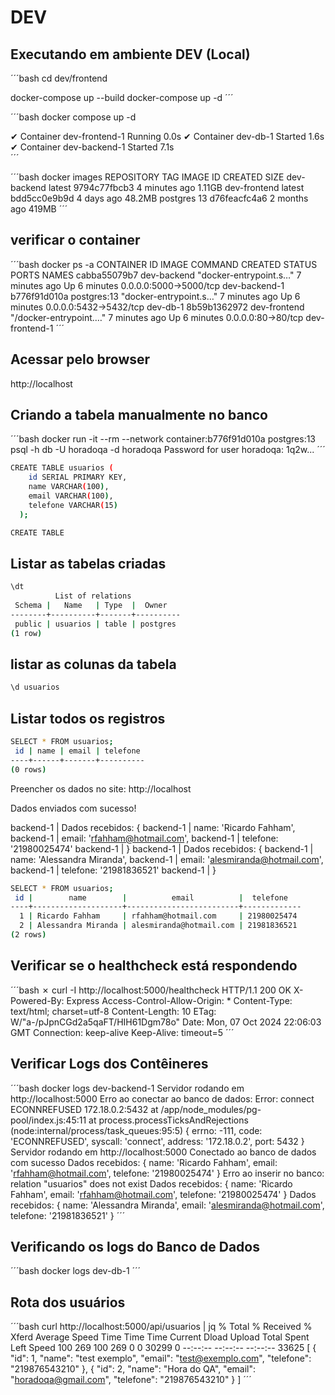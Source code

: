 # DEV

## Executando em ambiente DEV (Local)

´´´bash
cd dev/frontend

docker-compose up --build
docker-compose up -d
´´´

´´´bash
docker compose up -d

 ✔ Container dev-frontend-1  Running   0.0s 
 ✔ Container dev-db-1        Started   1.6s 
 ✔ Container dev-backend-1   Started   7.1s  
´´´

´´´bash
docker images
REPOSITORY     TAG       IMAGE ID       CREATED         SIZE
dev-backend    latest    9794c77fbcb3   4 minutes ago   1.11GB
dev-frontend   latest    bdd5cc0e9b9d   4 days ago      48.2MB
postgres       13        d76feacfc4a6   2 months ago    419MB
´´´

## verificar o container

´´´bash
docker ps -a
CONTAINER ID   IMAGE          COMMAND                  CREATED         STATUS         PORTS                    NAMES
cabba55079b7   dev-backend    "docker-entrypoint.s…"   7 minutes ago   Up 6 minutes   0.0.0.0:5000->5000/tcp   dev-backend-1
b776f91d010a   postgres:13    "docker-entrypoint.s…"   7 minutes ago   Up 6 minutes   0.0.0.0:5432->5432/tcp   dev-db-1
8b59b1362972   dev-frontend   "/docker-entrypoint.…"   7 minutes ago   Up 6 minutes   0.0.0.0:80->80/tcp       dev-frontend-1
´´´

## Acessar pelo browser

http://localhost

## Criando a tabela manualmente no banco

´´´bash
docker run -it --rm --network container:b776f91d010a postgres:13 psql -h db -U horadoqa -d horadoqa
Password for user horadoqa: 1q2w...
´´´

```bash
CREATE TABLE usuarios (
    id SERIAL PRIMARY KEY,
    name VARCHAR(100),
    email VARCHAR(100),
    telefone VARCHAR(15)
  );

CREATE TABLE
```

## Listar as tabelas criadas

```bash
\dt
          List of relations
 Schema |   Name   | Type  |  Owner   
--------+----------+-------+----------
 public | usuarios | table | postgres
(1 row)
```

## listar as colunas da tabela

```bash
\d usuarios
```

## Listar todos os registros

```bash
SELECT * FROM usuarios;
 id | name | email | telefone 
----+------+-------+----------
(0 rows)
```

Preencher os dados no site: http://localhost

Dados enviados com sucesso!

backend-1   | Dados recebidos: {
backend-1   |   name: 'Ricardo Fahham',
backend-1   |   email: 'rfahham@hotmail.com',
backend-1   |   telefone: '21980025474'
backend-1   | }
backend-1   | Dados recebidos: {
backend-1   |   name: 'Alessandra Miranda',
backend-1   |   email: 'alesmiranda@hotmail.com',
backend-1   |   telefone: '21981836521'
backend-1   | }

```bash
SELECT * FROM usuarios;
 id |        name        |          email          |  telefone   
----+--------------------+-------------------------+-------------
  1 | Ricardo Fahham     | rfahham@hotmail.com     | 21980025474
  2 | Alessandra Miranda | alesmiranda@hotmail.com | 21981836521
(2 rows)
```

## Verificar se o healthcheck está respondendo

´´´bash
✗ curl -I http://localhost:5000/healthcheck
HTTP/1.1 200 OK
X-Powered-By: Express
Access-Control-Allow-Origin: *
Content-Type: text/html; charset=utf-8
Content-Length: 10
ETag: W/"a-/pJpnCGd2a5qaFT/HIH61Dgm78o"
Date: Mon, 07 Oct 2024 22:06:03 GMT
Connection: keep-alive
Keep-Alive: timeout=5
´´´

## Verificar Logs dos Contêineres

´´´bash
docker logs dev-backend-1
Servidor rodando em http://localhost:5000
Erro ao conectar ao banco de dados: Error: connect ECONNREFUSED 172.18.0.2:5432
    at /app/node_modules/pg-pool/index.js:45:11
    at process.processTicksAndRejections (node:internal/process/task_queues:95:5) {
  errno: -111,
  code: 'ECONNREFUSED',
  syscall: 'connect',
  address: '172.18.0.2',
  port: 5432
}
Servidor rodando em http://localhost:5000
Conectado ao banco de dados com sucesso
Dados recebidos: {
  name: 'Ricardo Fahham',
  email: 'rfahham@hotmail.com',
  telefone: '21980025474'
}
Erro ao inserir no banco: relation "usuarios" does not exist
Dados recebidos: {
  name: 'Ricardo Fahham',
  email: 'rfahham@hotmail.com',
  telefone: '21980025474'
}
Dados recebidos: {
  name: 'Alessandra Miranda',
  email: 'alesmiranda@hotmail.com',
  telefone: '21981836521'
}
´´´

## Verificando os logs do Banco de Dados

´´´bash
docker logs dev-db-1
´´´

## Rota dos usuários

´´´bash
curl http://localhost:5000/api/usuarios | jq
  % Total    % Received % Xferd  Average Speed   Time    Time     Time  Current
                                 Dload  Upload   Total   Spent    Left  Speed
100   269  100   269    0     0  30299      0 --:--:-- --:--:-- --:--:-- 33625
[
  {
    "id": 1,
    "name": "test exemplo",
    "email": "test@exemplo.com",
    "telefone": "219876543210"
  },
  {
    "id": 2,
    "name": "Hora do QA",
    "email": "horadoqa@gmail.com",
    "telefone": "219876543210"
  }
]
´´´
